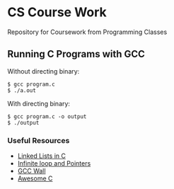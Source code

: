 # CS Course Work

Repository for Coursework from Programming Classes

## Running C Programs with GCC

Without directing binary:

```
$ gcc program.c
$ ./a.out
```

With directing binary:
```
$ gcc program.c -o output
$ ./output
```


### Useful Resources
- [Linked Lists in C](http://www.learn-c.org/en/Linked_lists)
- [Infinite loop and Pointers](https://stackoverflow.com/questions/28334023/infinite-loop-and-pointers)
- [GCC Wall](http://www.rapidtables.com/code/linux/gcc/gcc-wall.htm)
- [Awesome C](https://notabug.org/koz.ross/awesome-c#game-programming)
